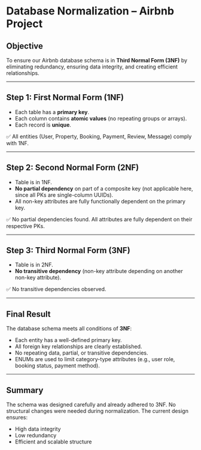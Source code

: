 # Database Normalization – Airbnb Project

## Objective

To ensure our Airbnb database schema is in **Third Normal Form (3NF)** by eliminating redundancy, ensuring data integrity, and creating efficient relationships.

---

## Step 1: First Normal Form (1NF)

- Each table has a **primary key**.
- Each column contains **atomic values** (no repeating groups or arrays).
- Each record is **unique**.

✅ All entities (User, Property, Booking, Payment, Review, Message) comply with 1NF.

---

## Step 2: Second Normal Form (2NF)

- Table is in 1NF.
- **No partial dependency** on part of a composite key (not applicable here, since all PKs are single-column UUIDs).
- All non-key attributes are fully functionally dependent on the primary key.

✅ No partial dependencies found. All attributes are fully dependent on their respective PKs.

---

## Step 3: Third Normal Form (3NF)

- Table is in 2NF.
- **No transitive dependency** (non-key attribute depending on another non-key attribute).

✅ No transitive dependencies observed.

---

## Final Result

The database schema meets all conditions of **3NF**:

- Each entity has a well-defined primary key.
- All foreign key relationships are clearly established.
- No repeating data, partial, or transitive dependencies.
- ENUMs are used to limit category-type attributes (e.g., user role, booking status, payment method).

---

## Summary

The schema was designed carefully and already adhered to 3NF. No structural changes were needed during normalization. The current design ensures:

- High data integrity
- Low redundancy
- Efficient and scalable structure
